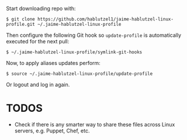 Start downloading repo with:

```
$ git clone https://github.com/hablutzel1/jaime-hablutzel-linux-profile.git ~/.jaime-hablutzel-linux-profile
```

Then configure the following Git hook so `update-profile` is automatically executed for the next pull:

```
$ ~/.jaime-hablutzel-linux-profile/symlink-git-hooks
```

Now, to apply aliases updates perform:

```
$ source ~/.jaime-hablutzel-linux-profile/update-profile
```

Or logout and log in again.

# TODOS #

* Check if there is any smarter way to share these files across Linux servers, e.g. Puppet, Chef, etc.
